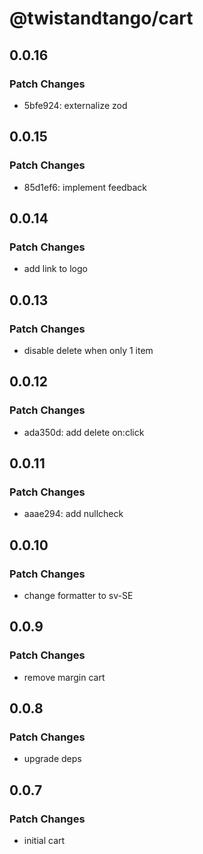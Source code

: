 # @twistandtango/cart

## 0.0.16

### Patch Changes

- 5bfe924: externalize zod

## 0.0.15

### Patch Changes

- 85d1ef6: implement feedback

## 0.0.14

### Patch Changes

- add link to logo

## 0.0.13

### Patch Changes

- disable delete when only 1 item

## 0.0.12

### Patch Changes

- ada350d: add delete on:click

## 0.0.11

### Patch Changes

- aaae294: add nullcheck

## 0.0.10

### Patch Changes

- change formatter to sv-SE

## 0.0.9

### Patch Changes

- remove margin cart

## 0.0.8

### Patch Changes

- upgrade deps

## 0.0.7

### Patch Changes

- initial cart
